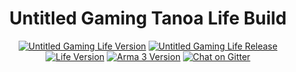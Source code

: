 <h1 align="center">Untitled Gaming Tanoa Life Build</h1>

<p align="center">
  <a href="#"><img src="https://img.shields.io/badge/version-v0.1-9341d9.svg?style=flat-square" alt="Untitled Gaming Life Version"></a>
  <a href="#"><img src="https://img.shields.io/badge/release-pre--alpha-red.svg?style=flat-square" alt="Untitled Gaming Life Release"></a>
  <a href="https://github.com/ArmaLife/Framework"><img src="https://img.shields.io/badge/life-v4.4-4EB899.svg?style=flat-square" alt="Life Version"></a>
  <a href="#"><img src="https://img.shields.io/badge/arma 3-v1.62-000000.svg?style=flat-square" alt="Arma 3 Version"></a>
  <a href="https://gitter.im/havok962/Eternal-Tanoa"><img src="https://img.shields.io/badge/chat-on gitter-blue.svg?style=flat-square" alt="Chat on Gitter"></a>
</p>
